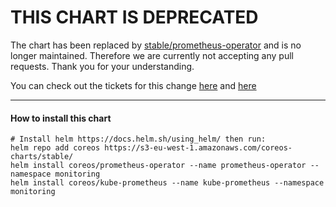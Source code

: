 # THIS CHART IS DEPRECATED
The chart has been replaced by [stable/prometheus-operator](https://github.com/helm/charts/tree/master/stable/prometheus-operator) and is no longer maintained. Therefore we are currently not accepting any pull requests. Thank you for your understanding.

You can check out the tickets for this change [here](https://github.com/coreos/prometheus-operator/issues/592) and [here](https://github.com/helm/charts/pull/6765)

---

#### How to install this chart

```
# Install helm https://docs.helm.sh/using_helm/ then run:
helm repo add coreos https://s3-eu-west-1.amazonaws.com/coreos-charts/stable/
helm install coreos/prometheus-operator --name prometheus-operator --namespace monitoring
helm install coreos/kube-prometheus --name kube-prometheus --namespace monitoring
```
